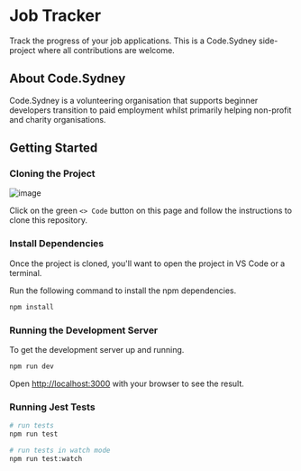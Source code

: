 # Job Tracker

Track the progress of your job applications. This is a Code.Sydney side-project where all contributions are welcome.

## About Code.Sydney

Code.Sydney is a volunteering organisation that supports beginner developers transition to paid employment whilst primarily helping non-profit and charity organisations.

## Getting Started

### Cloning the Project

![image](https://user-images.githubusercontent.com/8443215/206170976-b7e1ef6d-b371-4dbc-9332-56791c56ceb0.png)

Click on the green `<> Code` button on this page and follow the instructions to clone this repository.

### Install Dependencies

Once the project is cloned, you'll want to open the project in VS Code or a terminal.

Run the following command to install the npm dependencies.

```bash
npm install
```

### Running the Development Server

To get the development server up and running.

```bash
npm run dev
```

Open [http://localhost:3000](http://localhost:3000) with your browser to see the result.

### Running Jest Tests

```bash
# run tests
npm run test

# run tests in watch mode
npm run test:watch
```
